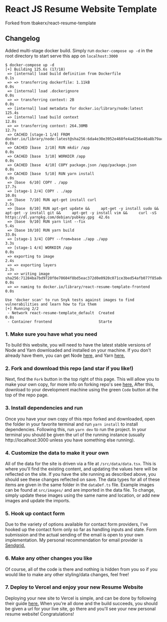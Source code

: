 # React JS Resume Website Template
Forked from tbakerx/react-resume-template

## Changelog

Added multi-stage docker build. Simply run `docker-compose up -d` in the root directory to start serve this app on `localhost:3000`

```
$ docker-compose up -d
[+] Building 125.6s (17/18)
 => [internal] load build definition from Dockerfile                                                                                                                                      0.1s
 => => transferring dockerfile: 1.11kB                                                                                                                                                    0.0s 
 => [internal] load .dockerignore                                                                                                                                                         0.0s 
 => => transferring context: 2B                                                                                                                                                           0.0s 
 => [internal] load metadata for docker.io/library/node:latest                                                                                                                          125.4s
 => [internal] load build context                                                                                                                                                        12.8s
 => => transferring context: 264.30MB                                                                                                                                                    12.7s 
 => CACHED [stage-1 1/4] FROM docker.io/library/node:latest@sha256:6da4e30e3952e460fe4ad256e46a8b79acce46dd596bbe4ef882d5ec0d1ef6cb                                                       0.0s 
 => CACHED [base  2/10] RUN mkdir /app                                                                                                                                                    0.0s
 => CACHED [base  3/10] WORKDIR /app                                                                                                                                                      0.0s 
 => CACHED [base  4/10] COPY package.json /app/package.json                                                                                                                               0.0s 
 => CACHED [base  5/10] RUN yarn install                                                                                                                                                  0.0s 
 => [base  6/10] COPY . /app                                                                                                                                                             17.7s
 => [stage-1 2/4] COPY . ./app                                                                                                                                                           10.0s 
 => [base  7/10] RUN apt-get install curl                                                                                                                                                 2.5s
 => [base  8/10] RUN apt-get update &&     apt-get -y install sudo &&     apt-get -y install git &&     apt-get -y install vim &&     curl -sS https://dl.yarnpkg.com/debian/pubkey.gpg  42.6s
 => [base  9/10] RUN yarn lint --fix                                                                                                                                                      5.4s
 => [base 10/10] RUN yarn build                                                                                                                                                          33.0s
 => [stage-1 3/4] COPY --from=base ./app ./app                                                                                                                                            3.3s
 => [stage-1 4/4] WORKDIR /app                                                                                                                                                            0.0s
 => exporting to image                                                                                                                                                                    2.4s
 => => exporting layers                                                                                                                                                                   2.3s
 => => writing image sha256:71284ba7bd9720f0e70604f8bd5eac372d0e0920c071ce3bed54afb077f85a0c                                                                                              0.0s
 => => naming to docker.io/library/react-resume-template-frontend                                                                                                                         0.0s

Use 'docker scan' to run Snyk tests against images to find vulnerabilities and learn how to fix them
[+] Running 2/2
 - Network react-resume-template_default  Created                                                                                                                                         0.8s 
 - Container frontend                     Starte
```

### 1. Make sure you have what you need

To build this website, you will need to have the latest stable versions of Node and Yarn downloaded and installed on your machine. If you don't already have them, you can get Node [here,](https://nodejs.org/en/download/) and Yarn [here.](https://yarnpkg.com/getting-started/install)

### 2. Fork and download this repo (and star if you like!)

Next, find the `Fork` button in the top right of this page. This will allow you to make your own copy, for more info on forking repo's see [here.](https://docs.github.com/en/get-started/quickstart/fork-a-repo#forking-a-repository) After this, download to your development machine using the green `Code` button at the top of the repo page.

### 3. Install dependencies and run

Once you have your own copy of this repo forked and downloaded, open the folder in your favorite terminal and run `yarn install` to install dependencies. Following this, run `yarn dev` to run the project. In your terminal you should be given the url of the running instance (usually http://localhost:3000 unless you have something else running).

### 4. Customize the data to make it your own

All of the data for the site is driven via a file at `/src/data/data.tsx`. This is where you'll find the existing content, and updating the values here will be reflected on the site. If you have the site running as described above, you should see these changes reflected on save. The data types for all of these items are given in the same folder in the `dataDef.ts` file. Example images can be found at `src/images/` and are imported in the data file. To change, simply update these images using the same name and location, or add new images and update the imports. 

### 5. Hook up contact form
Due to the variety of options available for contact form providers, I've hooked up the contact form only so far as handling inputs and state. Form submission and the actual sending of the email is open to your own implementation. My personal recommendation for email provider is [Sendgrid.](https://sendgrid.com/)

### 6. Make any other changes you like

Of course, all of the code is there and nothing is hidden from you so if you would like to make any other styling/data changes, feel free!

### 7. Deploy to Vercel and enjoy your new Resume Website

Deploying your new site to Vercel is simple, and can be done by following their guide [here.](https://vercel.com/guides/deploying-nextjs-with-vercel) When you're all done and the build succeeds, you should be given a url for your live site, go there and you'll see your new personal resume website! Congratulations!
